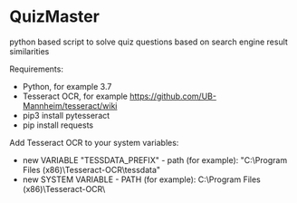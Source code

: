 # QuizMaster
python based script to solve quiz questions based on search engine result similarities

Requirements:
- Python, for example 3.7
- Tesseract OCR, for example https://github.com/UB-Mannheim/tesseract/wiki
- pip3 install pytesseract
- pip install requests

Add Tesseract OCR to your system variables:
- new VARIABLE "TESSDATA_PREFIX" - path (for example): "C:\Program Files (x86)\Tesseract-OCR\tessdata"
- new SYSTEM VARIABLE - PATH (for example): C:\Program Files (x86)\Tesseract-OCR\

